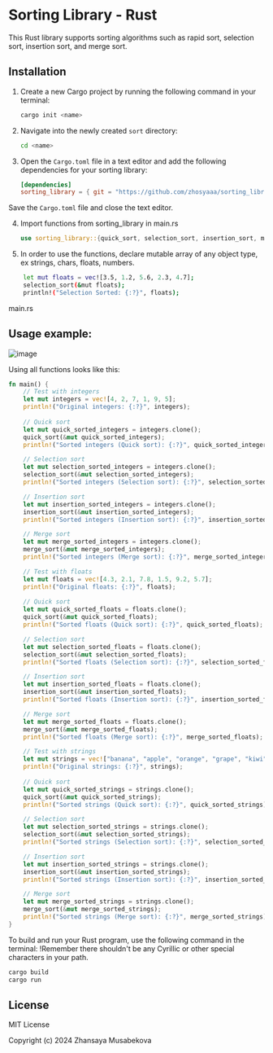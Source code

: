 
# Sorting Library - Rust

This Rust library supports sorting algorithms such as rapid sort, selection sort, insertion sort, and merge sort.


## Installation

1. Create a new Cargo project by running the following command in your terminal:
   ```bash
   cargo init <name>
   ```

2. Navigate into the newly created `sort` directory:
   ```bash
   cd <name>
   ```

3. Open the `Cargo.toml` file in a text editor and add the following dependencies for your sorting library:
   ```toml
   [dependencies]
   sorting_library = { git = "https://github.com/zhosyaaa/sorting_library_rust.git" }
   ```
Save the `Cargo.toml` file and close the text editor.

4. Import functions from sorting_library in main.rs
   ```main.rs
   use sorting_library::{quick_sort, selection_sort, insertion_sort, merge_sort};
   ```
5. In order to use the functions, declare mutable array of any object type, ex strings, chars, floats, numbers.

```bash
    let mut floats = vec![3.5, 1.2, 5.6, 2.3, 4.7];
    selection_sort(&mut floats);
    println!("Selection Sorted: {:?}", floats);
```
main.rs

## Usage example:
![image](https://github.com/zhosyaaa/sorting_library_rust/assets/123876061/e5782433-a534-4b18-9d01-025f9842c0c7)

Using all functions looks like this:
```main.rs
fn main() {
    // Test with integers
    let mut integers = vec![4, 2, 7, 1, 9, 5];
    println!("Original integers: {:?}", integers);
    
    // Quick sort
    let mut quick_sorted_integers = integers.clone();
    quick_sort(&mut quick_sorted_integers);
    println!("Sorted integers (Quick sort): {:?}", quick_sorted_integers);

    // Selection sort
    let mut selection_sorted_integers = integers.clone();
    selection_sort(&mut selection_sorted_integers);
    println!("Sorted integers (Selection sort): {:?}", selection_sorted_integers);

    // Insertion sort
    let mut insertion_sorted_integers = integers.clone();
    insertion_sort(&mut insertion_sorted_integers);
    println!("Sorted integers (Insertion sort): {:?}", insertion_sorted_integers);

    // Merge sort
    let mut merge_sorted_integers = integers.clone();
    merge_sort(&mut merge_sorted_integers);
    println!("Sorted integers (Merge sort): {:?}", merge_sorted_integers);

    // Test with floats
    let mut floats = vec![4.3, 2.1, 7.8, 1.5, 9.2, 5.7];
    println!("Original floats: {:?}", floats);
    
    // Quick sort
    let mut quick_sorted_floats = floats.clone();
    quick_sort(&mut quick_sorted_floats);
    println!("Sorted floats (Quick sort): {:?}", quick_sorted_floats);

    // Selection sort
    let mut selection_sorted_floats = floats.clone();
    selection_sort(&mut selection_sorted_floats);
    println!("Sorted floats (Selection sort): {:?}", selection_sorted_floats);

    // Insertion sort
    let mut insertion_sorted_floats = floats.clone();
    insertion_sort(&mut insertion_sorted_floats);
    println!("Sorted floats (Insertion sort): {:?}", insertion_sorted_floats);

    // Merge sort
    let mut merge_sorted_floats = floats.clone();
    merge_sort(&mut merge_sorted_floats);
    println!("Sorted floats (Merge sort): {:?}", merge_sorted_floats);

    // Test with strings
    let mut strings = vec!["banana", "apple", "orange", "grape", "kiwi"];
    println!("Original strings: {:?}", strings);
    
    // Quick sort
    let mut quick_sorted_strings = strings.clone();
    quick_sort(&mut quick_sorted_strings);
    println!("Sorted strings (Quick sort): {:?}", quick_sorted_strings);

    // Selection sort
    let mut selection_sorted_strings = strings.clone();
    selection_sort(&mut selection_sorted_strings);
    println!("Sorted strings (Selection sort): {:?}", selection_sorted_strings);

    // Insertion sort
    let mut insertion_sorted_strings = strings.clone();
    insertion_sort(&mut insertion_sorted_strings);
    println!("Sorted strings (Insertion sort): {:?}", insertion_sorted_strings);

    // Merge sort
    let mut merge_sorted_strings = strings.clone();
    merge_sort(&mut merge_sorted_strings);
    println!("Sorted strings (Merge sort): {:?}", merge_sorted_strings);
}
```

To build and run your Rust program, use the following command in the terminal:
!Remember there shouldn't be any Cyrillic or other special characters in your path.
```bash
cargo build
cargo run
```



## License
MIT License

Copyright (c) 2024 Zhansaya Musabekova
